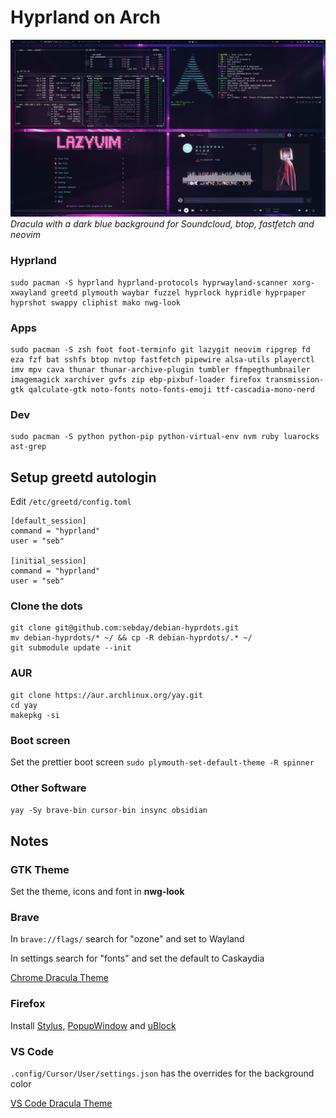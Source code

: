 # Hyprland on Arch

[![screenshot](https://raw.githubusercontent.com/sebday/hyprdots/refs/heads/dracula/.config/hypr/hypr_dracula_screenshot2.png)](https://raw.githubusercontent.com/sebday/hyprdots/refs/heads/dracula/.config/hypr/hypr_dracula_screenshot2.png)
*Dracula with a dark blue background for Soundcloud, btop, fastfetch and neovim*

### Hyprland
```
sudo pacman -S hyprland hyprland-protocols hyprwayland-scanner xorg-xwayland greetd plymouth waybar fuzzel hyprlock hypridle hyprpaper hyprshot swappy cliphist mako nwg-look 
```

### Apps
```
sudo pacman -S zsh foot foot-terminfo git lazygit neovim ripgrep fd eza fzf bat sshfs btop nvtop fastfetch pipewire alsa-utils playerctl imv mpv cava thunar thunar-archive-plugin tumbler ffmpegthumbnailer imagemagick xarchiver gvfs zip ebp-pixbuf-loader firefox transmission-gtk qalculate-gtk noto-fonts noto-fonts-emoji ttf-cascadia-mono-nerd
```

### Dev
```
sudo pacman -S python python-pip python-virtual-env nvm ruby luarocks ast-grep
```

## Setup greetd autologin

Edit `/etc/greetd/config.toml`

```
[default_session]
command = "hyprland"
user = "seb"

[initial_session]
command = "hyprland"
user = "seb"
```

### Clone the dots
```
git clone git@github.com:sebday/debian-hyprdots.git
mv debian-hyprdots/* ~/ && cp -R debian-hyprdots/.* ~/
git submodule update --init
```

### AUR
```
git clone https://aur.archlinux.org/yay.git
cd yay
makepkg -si
```

### Boot screen

Set the prettier boot screen `sudo plymouth-set-default-theme -R spinner`

### Other Software
`yay -Sy brave-bin cursor-bin insync obsidian`

## Notes

### GTK Theme

Set the theme, icons and font in **nwg-look**

### Brave

In `brave://flags/` search for "ozone" and set to Wayland

In settings search for "fonts" and set the default to Caskaydia

[Chrome Dracula Theme](https://chromewebstore.google.com/detail/dracula-chrome-theme/gfapcejdoghpoidkfodoiiffaaibpaem?hl=en-GB)

### Firefox

Install [Stylus](https://addons.mozilla.org/en-GB/firefox/addon/styl-us/), [PopupWindow](https://addons.mozilla.org/en-GB/firefox/addon/popup-window/) and [uBlock](https://github.com/gorhill/uBlock#ublock-origin)

### VS Code

`.config/Cursor/User/settings.json` has the overrides for the background color  

[VS Code Dracula Theme](https://draculatheme.com/visual-studio-code)
